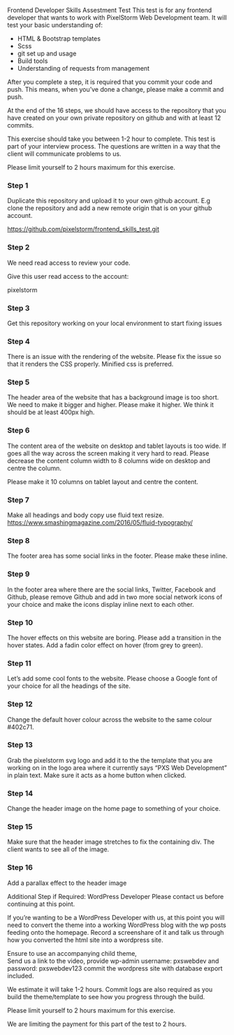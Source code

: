 Frontend Developer Skills Assestment Test
This test is for any frontend developer that wants to work with PixelStorm Web Development team. It will test your basic understanding of:

* HTML & Bootstrap templates
* Scss
* git set up and usage
* Build tools
* Understanding of requests from management

After you complete a step, it is required that you commit your code and push. This means, when you’ve done a change, please make a commit and push.

At the end of the 16 steps, we should have access to the repository that you have created on your own private repository on github and with at least 12 commits.

This exercise should take you between 1-2 hour to complete. This test is part of your interview process. The questions are written in a way that the client will communicate problems to us.

Please limit yourself to 2 hours maximum for this exercise.

### Step 1
Duplicate this repository and upload it to your own github account. E.g clone the repository and add a new remote origin that is on your github account.

https://github.com/pixelstorm/frontend_skills_test.git

### Step 2
We need read access to review your code.

Give this user read access to the account:

pixelstorm

### Step 3
Get this repository working on your local environment to start fixing issues

### Step 4
There is an issue with the rendering of the website. Please fix the issue so that it renders the CSS properly. Minified css is preferred.

### Step 5
The header area of the website that has a background image is too short. We need to make it bigger and higher. Please make it higher. We think it should be at least 400px high.

### Step 6
The content area of the website on desktop and tablet layouts is too wide. If goes all the way across the screen making it very hard to read. Please decrease the content column width to 8 columns wide on desktop and centre the column.

Please make it 10 columns on tablet layout and centre the content.


### Step 7
Make all headings and body copy use fluid text resize.
https://www.smashingmagazine.com/2016/05/fluid-typography/

### Step 8
The footer area has some social links in the footer. Please make these inline.

### Step 9
In the footer area where there are the social links, Twitter, Facebook and Github, please remove Github and add in two more social network icons of your choice and make the icons display inline next to each other.

### Step 10
The hover effects on this website are boring. Please add a transition in the hover states. Add a fadin color effect on hover (from grey to green).

### Step 11
Let’s add some cool fonts to the website. Please choose a Google font of your choice for all the headings of the site.

### Step 12
Change the default hover colour across the website to the same colour #402c71.

### Step 13
Grab the pixelstorm svg logo and add it to the the template that you are working on in the logo area where it currently says “PXS Web Development” in plain text. Make sure it acts as a home button when clicked.

### Step 14
Change the header image on the home page to something of your choice.

### Step 15
Make sure that the header image stretches to fix the containing div. The client wants to see all of the image.

### Step 16
Add a parallax effect to the header image

Additional Step if Required: WordPress Developer
Please contact us before continuing at this point.

If you’re wanting to be a WordPress Developer with us, at this point you will need to convert the theme into a working WordPress blog with the wp posts feeding onto the homepage. Record a screenshare of it and talk us through how you converted the html site into a wordpress site. 

Ensure to use an accompanying child theme,  
Send us a link to the video, 
provide wp-admin username: pxswebdev and password: pxswebdev123
commit the wordpress site with database export included.

We estimate it will take 1-2 hours. Commit logs are also required as you build the theme/template to see how you progress through the build.


Please limit yourself to 2 hours maximum for this exercise.

We are limiting the payment for this part of the test to 2 hours.
